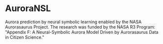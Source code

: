 # AuroraNSL
Aurora prediction by neural symbolic learning enabled by the NASA Aurorasaurus Project. The research was funded by the NASA R3 Program: "Appendix F: A Neural-Symbolic Aurora Model Driven by Aurorasaurus Data in Citizen Science."
